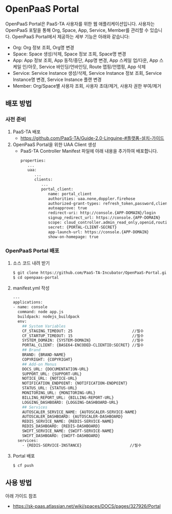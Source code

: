 # OpenPaaS Portal
OpenPaaS Portal은 PaaS-TA 사용자를 위한 웹 애플리케이션입니다. 사용자는 OpenPaaS 포탈을 통해 Org, Space, App, Service, Member를 관리할 수 있습니다. OpenPaaS Portal에서 제공하는 세부 기능은 아래와 같습니다:
- Org: Org 정보 조회, Org명 변경
- Space: Space 생성/삭제, Space 정보 조회, Space명 변경
- App: App 정보 조회, App 동작/중단, App명 변경, App 스케일 업/다운, App 스케일 인/아웃, Service 바인딩/언바인딩, Route 맵핑/언맵핑, App 삭제
- Service: Service Instance 생성/삭제, Service Instance 정보 조회, Service Instance명 변경, Service Instance 플랜 변경
- Member: Org/Space별 사용자 조회, 사용자 초대/제거, 사용자 권한 부여/제거

## 배포 방법

### 사전 준비
1. PaaS-TA 배포
   - https://github.com/PaaS-TA/Guide-2.0-Linguine-#플랫폼-설치-가이드
2. OpenPaaS Portal을 위한 UAA Client 생성
   - PaaS-TA Controller Manifest 파일에 아래 내용을 추가하여 배포합니다.
      ```sh
      properties:
         ...
         uaa:
            ...
            clients:
               ...
               portal_client:
                  name: portal_client
                  authorities: uaa.none,doppler.firehose
                  authorized-grant-types: refresh_token,password,client_credentials,authorization_code
                  autoapprove: true
                  redirect-uri: http://console.{APP-DOMAIN}/login
                  signup_redirect_url: https://console.{APP-DOMAIN}
                  scope: cloud_controller.admin_read_only,openid,routing.router_groups.write,scim.read,cloud_controller.admin,uaa.user,cloud_controller.read,password.write,routing.router_groups.read,cloud_controller.write,network.admin,doppler.firehose,scim.write
                  secret: {PORTAL-CLIENT-SECRET}
                  app-launch-url: https://console.{APP-DOMAIN}
                  show-on-homepage: true
      ```

### OpenPaaS Portal 배포
1. 소스 코드 내려 받기
   ```sh
   $ git clone https://github.com/PaaS-TA-Incubator/OpenPaaS-Portal.git
   $ cd openpaas-portal
   ```

2. manifest.yml 작성
   ```sh
   ---
   applications:
   - name: console
     command: node app.js
     buildpack: nodejs_buildpack
     env:
       ## System Variables
       CF_STAGING_TIMEOUT: 25                          //필수
       CF_STARTUP_TIMEOUT: 15                          //필수
       SYSTEM_DOMAIN: {SYSTEM-DOMAIN}                  //필수
       PORTAL_CLIENT: {BASE64-ENCODED-CLIENTID:SECRET} //필수
       ## Brand
       BRAND: {BRAND-NAME}
       COPYRIGHT: {COPYRIGHT}
       ## Add-on Menus
       DOCS_URL: {DOCUMENTATION-URL}
       SUPPORT_URL: {SUPPORT-URL}
       NOTICE_URL: {NOTICE-URL}
       NOTIFICATION_ENDPOINT: {NOTIFICATION-ENDPOINT}
       STATUS_URL: {STATUS-URL}
       MONITORING_URL: {MONITORING-URL}
       BILLING_REPORT_URL: {BILLING-REPORT-URL}
       LOGGING_DASHBOARD: {LOGGING-DASHBOARD-URL}
       ## Services
       AUTOSCALER_SERVICE_NAME: {AUTOSCALER-SERVICE-NAME}
       AUTOSCALER_DASHBOARD: {AUTOSCALER-DASHBOARD}
       REDIS_SERVICE_NAME: {REDIS-SERVICE-NAME}
       REDIS_DASHBOARD: {REDIS-DASHBOARD}
       SWIFT_SERVICE_NAME: {SWIFT-SERVICE-NAME}
       SWIFT_DASHBOARD: {SWIFT-DASHBOARD}
     services:
       - {REDIS-SERVICE-INSTANCE}                     //필수
   ```
3. Portal 배포
   ```sh
   $ cf push
   ```

## 사용 방법
아래 가이드 참조
- https://sk-paas.atlassian.net/wiki/spaces/DOCS/pages/327926/Portal
